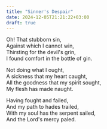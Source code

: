 ```yaml
---
title: "Sinner's Despair"
date: 2024-12-05T21:21:22+03:00
draft: true
---
```


Oh! That stubborn sin,<br />
Against which I cannot win,<br />
Thirsting for the devil's grin,<br />
I found comfort in the bottle of gin.<br />

Not doing what I ought,<br />
A sickness that my heart caught,<br />
All the goodness that my spirit sought,<br />
My flesh has made naught.<br />

Having fought and failed,<br />
And my path to hades trailed,<br />
With my soul has the serpent sailed,<br />
And the Lord's mercy paled.<br />
